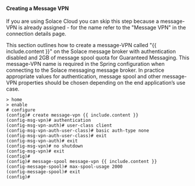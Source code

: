 #### Creating a Message VPN

If you are using Solace Cloud you can skip this step because a message-VPN is already assigned - for the name refer to the "Message VPN" in the connection details page.

This section outlines how to create a message-VPN called "{{ include.content }}" on the Solace message broker with authentication disabled and 2GB of message spool quota for Guaranteed Messaging. This message-VPN name is required in the Spring configuration when connecting to the Solace messaging message broker. In practice appropriate values for authentication, message spool and other message-VPN properties should be chosen depending on the end application’s use case.



```
> home
> enable
# configure
(config)# create message-vpn {{ include.content }}
(config-msg-vpn)# authentication
(config-msg-vpn-auth)# user-class client
(config-msg-vpn-auth-user-class)# basic auth-type none
(config-msg-vpn-auth-user-class)# exit
(config-msg-vpn-auth)# exit
(config-msg-vpn)# no shutdown
(config-msg-vpn)# exit
(config)#
(config)# message-spool message-vpn {{ include.content }}
(config-message-spool)# max-spool-usage 2000
(config-message-spool)# exit
(config)#
```
